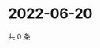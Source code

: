 # 2022-06-20

共 0 条

<!-- BEGIN WEIBO -->
<!-- 最后更新时间 Mon Jun 20 2022 00:20:21 GMT+0800 (China Standard Time) -->

<!-- END WEIBO -->
